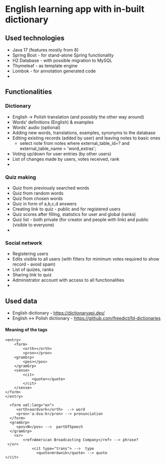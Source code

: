 # English learning app with in-built dictionary

## Used technologies

- Java 17 (features mostly from 8)
- Spring Boot - for stand-alone Spring functionality
- H2 Database - with possible migration to MySQL
- Thymeleaf - as template engine
- Lombok - for annotation generated code
-

## Functionalities

### Dictionary

- English -> Polish translation (and possibly the other way around)
- Words' definitions (English) & examples
- Words' audio (optional)
- Adding new words, translations, examples, synonyms to the database
- Editing existing records (added by user) and leaving notes to basic ones
    - select note from notes where external_table_id=? and external_table_name = 'word_extras';
- Voting up/down for user entries (by other users)
- List of changes made by users, votes received, rank
-

### Quiz making

- Quiz from previously searched words
- Quiz from random words
- Quiz from chosen words
- Quiz in form of a,b,c,d answers
- Creating link to quiz - public and for registered users
- Quiz scores after filling, statistics for user and global (ranks)
- Quiz list - both private (for creator and people with link) and public (visible to everyone)
-

### Social network

- Registering users
- Edits visible to all users (with filters for minimum votes required to show record - avoid spam)
- List of quizes, ranks
- Sharing link to quiz
- Administrator account with access to all functionalities
-

## Used data

- English dictionary - https://dictionaryapi.dev/
- English <-> Polish dictionary - https://github.com/freedict/fd-dictionaries

#### Meaning of the tags

    <entry>
        <form>
            <orth></orth>
            <pron></pron>
        <gramGrp>
            <pos></pos>
        </gramGrp>
        <sense>
            <cit>
                <quote></quote>
            </cit>
        </sense>
    </form>
    </entry>

      <form xml:lang="en">
         <orth>aardvark</orth>  --> word
         <pron>ˈaːdvaːk</pron> --> pronunciation
      </form>
      <gramGrp>
         <pos>N</pos> -->  partOfSpeech
      </gramGrp>
        <xr>
            <ref>American Broadcasting Company</ref> --> phrase?
     </xr>
                <cit type="trans"> -->  type 
                  <quote>mrównik</quote> --> quote
    </cit>

